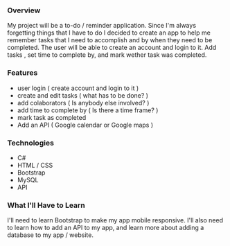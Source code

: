 
### Overview
My project will be a to-do / reminder application. Since I'm always forgetting things that I have to do I decided to create an app to help me remember tasks that I need to accomplish and by when they need to be completed.
The user will be able to create an account and login to it. Add tasks , set time to complete by, and mark wether task was completed.

### Features
+ user login ( create account and login to it )
+ create and edit tasks ( what has to be done? )
+ add colaborators ( Is anybody else involved? )
+ add time to complete by ( Is there a time frame? )
+ mark task as completed
+ Add an API ( Google calendar  or Google maps ) 

### Technologies
+ C#
+ HTML / CSS
+ Bootstrap
+ MySQL
+ API


### What I'll Have to Learn
I'll need to learn Bootstrap to make my app mobile responsive. I'll also need to learn how to add an API to my app, and learn more about adding a database to my app / website.
